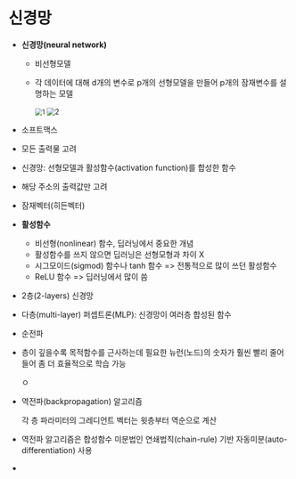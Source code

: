# 신경망

- **신경망(neural network)**

  - 비선형모델

  - 각 데이터에 대해 d개의 변수로 p개의 선형모델을 만들어 p개의 잠재변수를 설명하는 모델

    <img src="https://user-images.githubusercontent.com/60209937/128128062-064f07ec-77e6-4ccf-8e84-89af27d4b16e.png" alt="1" style="zoom:80%;" />

    <img src="https://user-images.githubusercontent.com/60209937/128128066-51f5ba19-3cee-4cf7-9854-9b085cfc1f18.png" alt="2" style="zoom:90%;" />

- 소프트맥스

- 모든 출력물 고려

- 신경망: 선형모델과 활성함수(activation function)를 합성한 함수

- 해당 주소의 출력값만 고려

- 잠재벡터(히든벡터)

- **활성함수**

  - 비선형(nonlinear) 함수, 딥러닝에서 중요한 개념
  - 활성함수를 쓰지 않으면 딥러닝은 선형모형과 차이 X
  - 시그모이드(sigmod) 함수나 tanh 함수 => 전통적으로 많이 쓰던 활성함수
  - ReLU 함수 => 딥러닝에서 많이 씀

- 2층(2-layers) 신경망

- 다층(multi-layer) 퍼셉트론(MLP): 신경망이 여러층 합성된 함수

- 순전파

- 층이 깊을수록 목적함수를 근사하는데 필요한 뉴런(노드)의 숫자가 훨씬 빨리 줄어들어 좀 더 효율적으로 학습 가능

  ㅇ

- 역전파(backpropagation) 알고리즘

  각 층 파라미터의 그레디언트 벡터는 윗층부터 역순으로 계산

- 역전파 알고리즘은 합성함수 미분법인 연쇄법칙(chain-rule) 기반 자동미분(auto-differentiation) 사용

- 